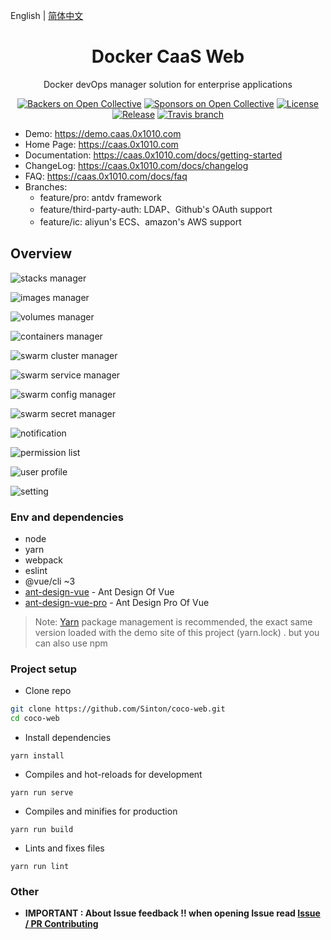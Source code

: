 English | [简体中文](./README.zh-CN.md)

<h1 align="center">Docker CaaS Web</h1>

<div align="center">
Docker devOps manager solution for enterprise applications
</div>

<div align="center">

[![Backers on Open Collective](https://opencollective.com/coco-web/backers/badge.svg)](#backers) [![Sponsors on Open Collective](https://opencollective.com/ant-design-pro-vue/sponsors/badge.svg)](#sponsors) [![License](https://img.shields.io/npm/l/package.json.svg?style=flat)](https://github.com/sendya/ant-design-pro-vue/blob/master/LICENSE)
[![Release](https://img.shields.io/github/release/sendya/coco-web.svg?style=flat)](https://github.com/sinton/coco-web/releases/latest)
[![Travis branch](https://travis-ci.org/sendya/coco-web.svg?branch=master)](https://travis-ci.org/sendya/coco-web)

</div>

- Demo: https://demo.caas.0x1010.com
- Home Page: https://caas.0x1010.com
- Documentation: https://caas.0x1010.com/docs/getting-started
- ChangeLog: https://caas.0x1010.com/docs/changelog
- FAQ: https://caas.0x1010.com/docs/faq
- Branches:
  - feature/pro: antdv framework
  - feature/third-party-auth: LDAP、Github's OAuth support
  - feature/ic: aliyun's ECS、amazon's AWS support


Overview
----

![stacks manager]()

![images manager]()

![volumes manager]()

![containers manager]()

![swarm cluster manager]()

![swarm service manager]()

![swarm config manager]()

![swarm secret manager]()

![notification]()

![permission list]()

![user profile]()

![setting]()


### Env and dependencies

- node
- yarn
- webpack
- eslint
- @vue/cli ~3
- [ant-design-vue](https://github.com/vueComponent/ant-design-vue) - Ant Design Of Vue
- [ant-design-vue-pro](https://github.com/vueComponent/ant-design-pro-vue) - Ant Design Pro Of Vue

> Note:  [Yarn](https://yarnpkg.com/) package management is recommended, the exact same version loaded with the demo site of this project (yarn.lock) . but you can also use npm


### Project setup

- Clone repo
```bash
git clone https://github.com/Sinton/coco-web.git
cd coco-web
```

- Install dependencies
```
yarn install
```

- Compiles and hot-reloads for development
```
yarn run serve
```

- Compiles and minifies for production
```
yarn run build
```

- Lints and fixes files
```
yarn run lint
```


### Other

- **IMPORTANT : About Issue feedback !! when opening Issue read [Issue / PR Contributing](https://github.com/Sinton/coco-web/issues/90)**
